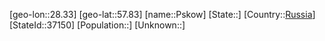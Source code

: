 ﻿---
location: [57.83,28.33]
type: City
tags:
- geo/City


SpocWebEntityId: 33543
isDeleted: false
confidential: public

---
[geo-lon::28.33]
[geo-lat::57.83]
[name::Pskow]
[State::]
[Country::[Russia](geo/Continent/Europe/Russia.md)]
[StateId::37150]
[Population::]
[Unknown::]

